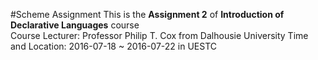 #Scheme Assignment
This is the __Assignment 2__ of __Introduction of Declarative Languages__ course<br>
Course Lecturer: Professor Philip T. Cox from Dalhousie University
Time and Location: 2016-07-18 ~ 2016-07-22 in UESTC

